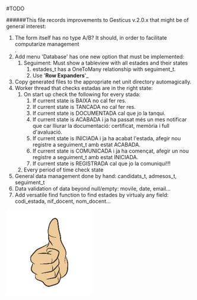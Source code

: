 #TODO

######This file records improvements to Gesticus v.2.0.x that might be of general interest:

1. The form itself has no type A/B? It should, in order to facilitate computarize management</li>.
1. Add menu 'Database' has one new option that must be implemented:
   1. Seguiment: Must show a tableview with all estades and their states
      1. estades_t has a OneToMany relationship with seguiment_t.
      1. Use '**Row Expanders**'_
1. Copy generated files to the appropriate net unit directory automagically.
1. Worker thread that checks estadas are in the right state:
   1. On start up check the following for every stada:
      1. If current state is BAIXA no cal fer res.
      1. If current state is TANCADA no cal fer res.
      1. If current state is DOCUMENTADA cal que jo la tanqui.
      1. If current state is ACABADA i ja ha passat més un mes notificar que car lliurar la documentació: certificat, memòria i full d'avaluació.
      1. If current state is INICIADA i ja ha acabat l'estada, afegir nou registre a seguiment_t amb estat ACABADA.
      1. If current state is COMUNICADA i ja ha començat, afegir un nou registre a seguiment_t amb estat INICIADA.
      1. If current state is REGISTRADA cal que jo la comuniqui!!!
   1. Every period of time check state 
1. General data management done by hand: candidats_t, admesos_t, seguiment_t
1. Data validation of data beyond null/empty: movile, date, email...
1. Add versatile find function to find estades by virtualy any field: codi_estada, nif_docent, nom_docent...


![Thumb Up](./thumb_up.jpg)